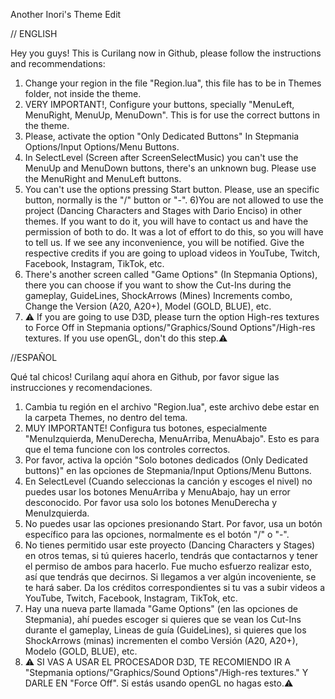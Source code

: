 Another Inori's Theme Edit

// ENGLISH

Hey you guys! This is Curilang now in Github, please follow the instructions and recommendations:
1) Change your region in the file "Region.lua", this file has to be in Themes folder, not inside the theme.
2) VERY IMPORTANT!, Configure your buttons, specially "MenuLeft, MenuRight, MenuUp, MenuDown". This is for use the
   correct buttons in the theme.
3) Please, activate the option "Only Dedicated Buttons" In Stepmania Options/Input Options/Menu Buttons.
4) In SelectLevel (Screen after ScreenSelectMusic) you can't use the MenuUp and MenuDown buttons, there's
   an unknown bug. Please use the MenuRight and MenuLeft buttons.
5) You can't use the options pressing Start button. Please, use an specific button, normally is the "/" button or "-".
6)You are not allowed to use the project (Dancing Characters and Stages with Dario Enciso) in other themes. 
If you want to do it, you will have to contact us and have the permission of both to do. 
It was a lot of effort to do this, so you will have to tell us. If we see any inconvenience, you will be notified.
Give the respective credits if you are going to upload videos in YouTube, Twitch, Facebook, Instagram, TikTok, etc.
7) There's another screen called "Game Options" (In Stepmania Options), there you can choose if you want to show the Cut-Ins during
   the gameplay, GuideLines, ShockArrows (Mines) Increments combo, Change the Version (A20, A20+), Model (GOLD, BLUE), etc.
8) ⚠️ If you are going to use D3D, please turn the option High-res textures to Force Off in 
   Stepmania options/"Graphics/Sound Options"/High-res textures. If you use openGL, don't do this step.⚠️

//ESPAÑOL

Qué tal chicos! Curilang aquí ahora en Github, por favor sigue las instrucciones y recomendaciones.
1) Cambia tu región en el archivo "Region.lua", este archivo debe estar en la carpeta Themes, no dentro del tema.
2) MUY IMPORTANTE! Configura tus botones, especialmente "MenuIzquierda, MenuDerecha, MenuArriba, MenuAbajo". Esto es
   para que el tema funcione con los controles correctos.
3) Por favor, activa la opción "Solo botones dedicados (Only Dedicated buttons)" en las opciones de Stepmania/Input Options/Menu Buttons.
4) En SelectLevel (Cuando seleccionas la canción y escoges el nivel) no puedes usar los botones MenuArriba y MenuAbajo, hay un error
   desconocido. Por favor usa solo los botones MenuDerecha y MenuIzquierda.
5) No puedes usar las opciones presionando Start. Por favor, usa un botón específico para las opciones, normalmente es el botón "/" o "-".
6) No tienes permitido usar este proyecto (Dancing Characters y Stages) en otros temas, si tú quieres hacerlo, tendrás
que contactarnos y tener el permiso de ambos para hacerlo. Fue mucho esfuerzo realizar esto, así que tendrás que decirnos. 
Si llegamos a ver algún incoveniente, se te hará saber.
Da los créditos correspondientes si tu vas a subir videos a YouTube, Twitch, Facebook, Instagram, TikTok, etc.
7) Hay una nueva parte llamada "Game Options" (en las opciones de Stepmania), ahí puedes escoger si quieres que se vean los 
   Cut-Ins durante el gameplay, Lineas de guía (GuideLines), si quieres que los ShockArrows (minas) incrementen el combo
   Versión (A20, A20+), Modelo (GOLD, BLUE), etc.
8) ⚠️ SI VAS A USAR EL PROCESADOR D3D, TE RECOMIENDO IR A "Stepmania options/"Graphics/Sound Options"/High-res textures."
      Y DARLE EN "Force Off". Si estás usando openGL no hagas esto.⚠️